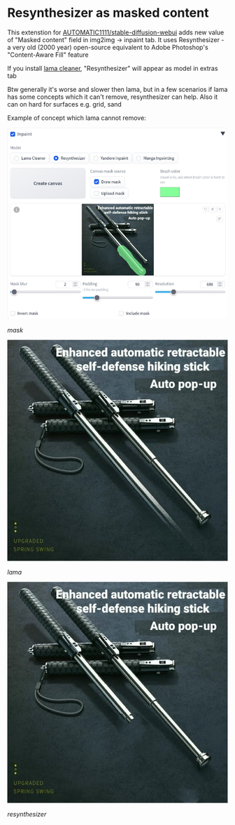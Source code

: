 # Resynthesizer as masked content

This extenstion for [AUTOMATIC1111/stable-diffusion-webui](https://github.com/AUTOMATIC1111/stable-diffusion-webui) adds new value of "Masked content" field in img2img -> inpaint tab. It uses Resynthesizer - a very old (2000 year) open-source equivalent to Adobe Photoshop's "Content-Aware Fill" feature

If you install [lama cleaner](https://github.com/light-and-ray/sd-webui-lama-cleaner-masked-content), "Resynthesizer" will appear as model in extras tab

Btw generally it's worse and slower then lama, but in a few scenarios if lama has some concepts which it can't remove, resynthesizer can help. Also it can on hard for surfaces e.g. grid, sand

Example of concept which lama cannot remove:

![](/images/mask.png)

*mask*

![](/images/lama.png)

*lama*

![](/images/resynthesizer.png)

*resynthesizer*
